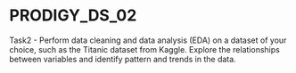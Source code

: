 # PRODIGY_DS_02
Task2 - Perform data cleaning and data analysis (EDA) on a dataset of your choice, such as the Titanic dataset from Kaggle. Explore the relationships between variables and identify pattern and trends in the data.

